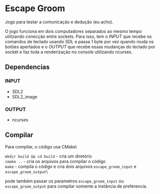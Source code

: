 # Escape Groom
Jogo para testar a comunicação e dedução (eu acho).

O jogo funciona em dois computadores separados ao mesmo tempo utilizando conecção entre sockets.
Para isso, tem o *INPUT* que recebe os comandos de teclado usando SDL e passa 1 byte por vez quando muda os botões apertados e o
*OUTPUT* que recebe essas mudanças do teclado por socket e faz toda a renderização no console utilizando ncurses.

## Dependencias
### INPUT
- SDL2
- SDL2_image

### OUTPUT
- ncurses

## Compilar
Para compilar, o código usa CMake\

`mkdir build && cd build` - cria um diretório\
`cmake ..` - cria os arquivos para compilar o código\
`make` - compila o código e cria dois arquivos `escape_groom_input` e `escape_groom_output`\

pode também passar os parametros `escape_groom_input` ou `escape_groom_output` para compilar somente a instância de preferencia.

